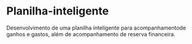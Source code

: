 # Planilha-inteligente
Desenvolvimento de uma planilha inteligente para acompanhamentode ganhos e gastos, além de acompanhamento de reserva financeira.
